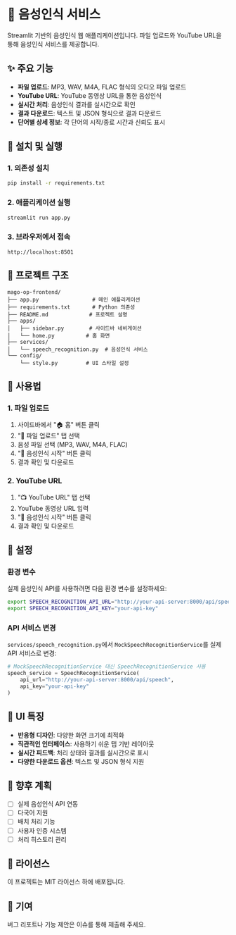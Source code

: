 # 🎵 음성인식 서비스

Streamlit 기반의 음성인식 웹 애플리케이션입니다. 파일 업로드와 YouTube URL을 통해 음성인식 서비스를 제공합니다.

## ✨ 주요 기능

- **파일 업로드**: MP3, WAV, M4A, FLAC 형식의 오디오 파일 업로드
- **YouTube URL**: YouTube 동영상 URL을 통한 음성인식
- **실시간 처리**: 음성인식 결과를 실시간으로 확인
- **결과 다운로드**: 텍스트 및 JSON 형식으로 결과 다운로드
- **단어별 상세 정보**: 각 단어의 시작/종료 시간과 신뢰도 표시

## 🚀 설치 및 실행

### 1. 의존성 설치

```bash
pip install -r requirements.txt
```

### 2. 애플리케이션 실행

```bash
streamlit run app.py
```

### 3. 브라우저에서 접속

```
http://localhost:8501
```

## 📁 프로젝트 구조

```
mago-op-frontend/
├── app.py                 # 메인 애플리케이션
├── requirements.txt       # Python 의존성
├── README.md             # 프로젝트 설명
├── apps/
│   ├── sidebar.py        # 사이드바 네비게이션
│   └── home.py          # 홈 화면
├── services/
│   └── speech_recognition.py  # 음성인식 서비스
└── config/
    └── style.py         # UI 스타일 설정
```

## 🎯 사용법

### 1. 파일 업로드

1. 사이드바에서 "🏠 홈" 버튼 클릭
2. "📁 파일 업로드" 탭 선택
3. 음성 파일 선택 (MP3, WAV, M4A, FLAC)
4. "🎯 음성인식 시작" 버튼 클릭
5. 결과 확인 및 다운로드

### 2. YouTube URL

1. "📺 YouTube URL" 탭 선택
2. YouTube 동영상 URL 입력
3. "🎯 음성인식 시작" 버튼 클릭
4. 결과 확인 및 다운로드

## 🔧 설정

### 환경 변수

실제 음성인식 API를 사용하려면 다음 환경 변수를 설정하세요:

```bash
export SPEECH_RECOGNITION_API_URL="http://your-api-server:8000/api/speech"
export SPEECH_RECOGNITION_API_KEY="your-api-key"
```

### API 서비스 변경

`services/speech_recognition.py`에서 `MockSpeechRecognitionService`를 실제 API 서비스로 변경:

```python
# MockSpeechRecognitionService 대신 SpeechRecognitionService 사용
speech_service = SpeechRecognitionService(
    api_url="http://your-api-server:8000/api/speech",
    api_key="your-api-key"
)
```

## 🎨 UI 특징

- **반응형 디자인**: 다양한 화면 크기에 최적화
- **직관적인 인터페이스**: 사용하기 쉬운 탭 기반 레이아웃
- **실시간 피드백**: 처리 상태와 결과를 실시간으로 표시
- **다양한 다운로드 옵션**: 텍스트 및 JSON 형식 지원

## 🔮 향후 계획

- [ ] 실제 음성인식 API 연동
- [ ] 다국어 지원
- [ ] 배치 처리 기능
- [ ] 사용자 인증 시스템
- [ ] 처리 히스토리 관리

## 📝 라이선스

이 프로젝트는 MIT 라이선스 하에 배포됩니다.

## 🤝 기여

버그 리포트나 기능 제안은 이슈를 통해 제출해 주세요.